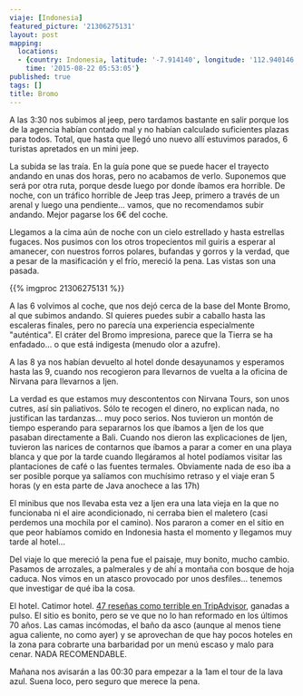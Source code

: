 ```yaml
---
viaje: [Indonesia]
featured_picture: '21306275131'
layout: post
mapping:
  locations:
  - {country: Indonesia, latitude: '-7.914140', longitude: '112.940146', place: Tosari,
    time: '2015-08-22 05:53:05'}
published: true
tags: []
title: Bromo
---
```


A las 3:30 nos subimos al jeep, pero tardamos bastante en salir porque los de la agencia habían contado mal y no habían calculado suficientes plazas para todos. Total, que hasta que llegó uno nuevo allí estuvimos parados, 6 turistas apretados en un mini jeep.

La subida se las traía. En la guía pone que se puede hacer el trayecto andando en unas dos horas, pero no acabamos de verlo. Suponemos que será por otra ruta, porque desde luego por donde íbamos era horrible. De noche, con un tráfico horrible de Jeep tras Jeep, primero a través de un arenal y luego una pendiente... vamos, que no recomendamos subir andando. Mejor pagarse los 6€ del coche.

Llegamos a la cima aún de noche con un cielo estrellado y hasta estrellas fugaces. Nos pusimos con los otros tropecientos mil guiris a esperar al amanecer, con nuestros forros polares, bufandas y gorros y la verdad, que a pesar de la masificación y el frío, mereció la pena. Las vistas son una pasada.

{{% imgproc 21306275131 %}}

A las 6 volvimos al coche, que nos dejó cerca de la base del Monte Bromo, al que subimos andando. SI quieres puedes subir a caballo hasta las escaleras finales, pero no parecía una experiencia especialmente "auténtica". El cráter del Bromo impresiona, parece que la Tierra se ha enfadado... o que está indigesta (menudo olor a azufre).

A las 8 ya nos habían devuelto al hotel donde desayunamos y esperamos hasta las 9, cuando nos recogieron para llevarnos de vuelta a la oficina de Nirvana para llevarnos a Ijen.

La verdad es que estamos muy descontentos con Nirvana Tours, son unos cutres, así sin paliativos. Sólo te recogen el dinero, no explican nada, no justifican las tardanzas... muy poco serios. Nos tuvieron un montón de tiempo esperando para separarnos los que íbamos a Ijen de los que pasaban directamente a Bali. Cuando nos dieron las explicaciones de Ijen, tuvieron las narices de contarnos que íbamos a parar a comer en una playa blanca y que por la tarde cuando llegáramos al hotel podíamos visitar las plantaciones de café o las fuentes termales. Obviamente nada de eso iba a ser posible porque ya salíamos con muchísimo retraso y el viaje eran 5 horas (y en esta parte de Java anochece a las 17h)

El minibus que nos llevaba esta vez a Ijen era una lata vieja en la que no funcionaba ni el aire acondicionado, ni cerraba bien el maletero (casi perdemos una mochila por el camino). Nos pararon a comer en el sitio en que peor habíamos comido en Indonesia hasta el momento y llegamos muy tarde al hotel...

Del viaje lo que mereció la pena fue el paisaje, muy bonito, mucho cambio. Pasamos de arrozales, a palmerales y de ahí a montaña con bosque de hoja caduca. Nos vimos en un atasco provocado por unos desfiles... tenemos que investigar de qué iba la cosa.

El hotel. Catimor hotel. [47 reseñas como terrible en TripAdvisor][catimor], ganadas a pulso. El sitio es bonito, pero se ve que no lo han reformado en los últimos 70 años. Las camas incómodas, el baño da asco (aunque al menos tiene agua caliente, no como ayer) y se aprovechan de que hay pocos hoteles en la zona para cobrarte una barbaridad por un menú escaso y malo para cenar. NADA RECOMENDABLE.

Mañana nos avisarán a las 00:30 para empezar a la 1am el tour de la lava azul. Suena loco, pero seguro que merece la pena.

[catimor]: https://www.tripadvisor.es/Hotel_Review-g1052738-d1030561-Reviews-Catimor_Homestay-Jember_East_Java_Java.html